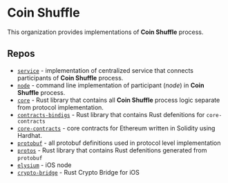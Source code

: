 # Coin Shuffle

This organization provides implementations of **Coin Shuffle** process.

## Repos


+ [`service`](https://github.com/coin-shuffle/service) - implementation of centralized service that
  connects participants of **Coin Shuffle** process.
+ [`node`](https://github.com/coin-shuffle/node) - command line implementation of participant (_node_)
  in **Coin Shuffle** process.
+ [`core`](https://github.com/coin-shuffle/core) - Rust library that contains all **Coin Shuffle**
  process logic separate from protocol implementation.
+ [`contracts-bindigs`](https://github.com/coin-shuffle/contracts-bindings) - Rust library that contains
  Rust defenitions for `core-contracts`
+ [`core-contracts`](https://github.com/coin-shuffle/core-contracts) - core contracts for Ethereum written
  in Solidity using Hardhat.
+ [`protobuf`](https://github.com/coin-shuffle/protobuf) - all protobuf definitions used in protocol level
  implementation
+ [`protos`](https://github.com/coin-shuffle/protos) - Rust library that contains Rust defenitions
  generated from `protobuf`
+ [`elysium`](https://github.com/coin-shuffle/elysium) - iOS node
+ [`crypto-bridge`](https://github.com/coin-shuffle/crypto-bridge) - Rust Crypto Bridge for iOS
